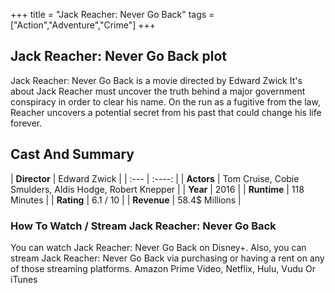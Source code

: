+++
title = "Jack Reacher: Never Go Back"
tags = ["Action","Adventure","Crime"]
+++
## Jack Reacher: Never Go Back plot
Jack Reacher: Never Go Back is a movie directed by Edward Zwick It's about Jack Reacher must uncover the truth behind a major government conspiracy in order to clear his name. On the run as a fugitive from the law, Reacher uncovers a potential secret from his past that could change his life forever.
## Cast And Summary
| **Director**      | Edward Zwick |
    | :---        |    :----:   |
    |  **Actors** | Tom Cruise, Cobie Smulders, Aldis Hodge, Robert Knepper |
    | **Year**   | 2016    |
    |  **Runtime** | 118 Minutes |
    |  **Rating** | 6.1 / 10 | 
    |  **Revenue** | 58.4$ Millions |
### How To Watch / Stream Jack Reacher: Never Go Back
You can watch Jack Reacher: Never Go Back on Disney+.
Also, you can stream Jack Reacher: Never Go Back via purchasing or having a rent on any of those streaming platforms.
Amazon Prime Video, Netflix, Hulu, Vudu Or iTunes